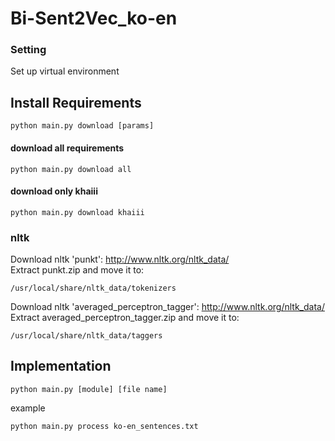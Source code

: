 # Bi-Sent2Vec_ko-en
### Setting
Set up virtual environment


## Install Requirements

    python main.py download [params]
    
#### download all requirements
    python main.py download all
    
#### download only khaiii
    python main.py download khaiii
    

### nltk
Download nltk 'punkt': http://www.nltk.org/nltk_data/ <br>
Extract punkt.zip and move it to:
    
    /usr/local/share/nltk_data/tokenizers
Download nltk 'averaged_perceptron_tagger': http://www.nltk.org/nltk_data/ <br>
Extract averaged_perceptron_tagger.zip and move it to:
    
    /usr/local/share/nltk_data/taggers
    
## Implementation

    python main.py [module] [file name]
    
example
    
    python main.py process ko-en_sentences.txt
